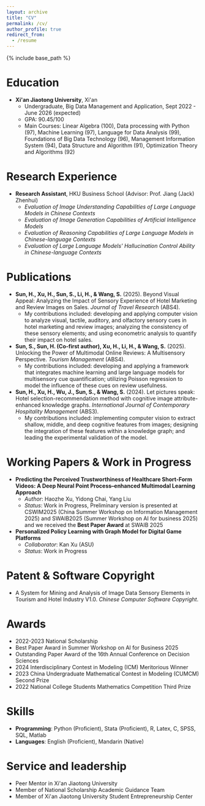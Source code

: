 ```yaml
---
layout: archive
title: "CV"
permalink: /cv/
author_profile: true
redirect_from:
  - /resume
---
```


{% include base_path %}

Education
======
*   **Xi'an Jiaotong University**, Xi'an
    *   Undergraduate, Big Data Management and Application, Sept 2022 - June 2026 (expected)
    *   GPA: 90.45/100
    *   Main Courses: Linear Algebra (100), Data processing with Python (97), Machine Learning (97), Language for Data Analysis (99), Foundations of Big Data Technology (96), Management Information System (94), Data Structure and Algorithm (91), Optimization Theory and Algorithms (92)


Research Experience
======
*   **Research Assistant**, HKU Business School (Advisor: Prof. Jiang (Jack) Zhenhui)
    *   *Evaluation of Image Understanding Capabilities of Large Language Models in Chinese Contexts*
    *   *Evaluation of Image Generation Capabilities of Artificial Intelligence Models*
    *   *Evaluation of Reasoning Capabilities of Large Language Models in Chinese-language Contexts*
    *   *Evaluation of Large Language Models' Hallucination Control Ability in Chinese-language Contexts*
       
Publications
======
*   **Sun, H., Xu, H., Sun, S., Li, H., & Wang, S.** (2025). Beyond Visual Appeal: Analyzing the Impact of Sensory Experience of Hotel Marketing and Review Images on Sales. *Journal of Travel Research* (ABS4).
    *   My contributions included: developing and applying computer vision to analyze visual, tactile, auditory, and olfactory sensory cues in hotel marketing and review images; analyzing the consistency of these sensory elements; and using econometric analysis to quantify their impact on hotel sales.
*   **Sun, S., Sun, H. (Co-first author), Xu, H., Li, H., & Wang, S.** (2025). Unlocking the Power of Multimodal Online Reviews: A Multisensory Perspective. *Tourism Management* (ABS4).
    *   My contributions included: developing and applying a framework that integrates machine learning and large language models for multisensory cue quantification; utilizing Poisson regression to model the influence of these cues on review usefulness.
*   **Sun, H., Xu, H., Wu, J., Sun, S., & Wang, S.** (2024). Let pictures speak: Hotel selection-recommendation method with cognitive image attribute-enhanced knowledge graphs. *International Journal of Contemporary Hospitality Management* (ABS3).
    *   My contributions included: implementing computer vision to extract shallow, middle, and deep cognitive features from images; designing the integration of these features within a knowledge graph; and leading the experimental validation of the model.

Working Papers & Work in Progress
======
*   **Predicting the Perceived Trustworthiness of Healthcare Short-Form Videos: A Deep Neural Point Process–enhanced Multimodal Learning Approach**
    *   *Author*: Haozhe Xu, Yidong Chai, Yang Liu
    *   *Status*: Work in Progress, Preliminary version is presented at CSWIM2025 (China Summer Workshop on Information Management 2025) and SWAIB2025 (Summer Workshop on AI for business 2025) and we received the **Best Paper Award** at SWAIB 2025
*   **Personalized Policy Learning with Graph Model for Digital Game Platforms**
    *   *Collaborator*: Kan Xu (ASU)
    *   *Status*: Work in Progress

Patent & Software Copyright
======
*   A System for Mining and Analysis of Image Data Sensory Elements in Tourism and Hotel Industry V1.0. *Chinese Computer Software Copyright*.

Awards
======
*   2022-2023 National Scholarship
*   Best Paper Award in Summer Workshop on AI for Business 2025
*   Outstanding Paper Award of the 16th Annual Conference on Decision Sciences
*   2024 Interdisciplinary Contest in Modeling (ICM) Meritorious Winner
*   2023 China Undergraduate Mathematical Contest in Modeling (CUMCM) Second Prize
*   2022 National College Students Mathematics Competition Third Prize

Skills
======
*   **Programming**: Python (Proficient), Stata (Proficient), R, Latex, C, SPSS, SQL, Matlab
*   **Languages**: English (Proficient), Mandarin (Native)

Service and leadership
======
*   Peer Mentor in Xi'an Jiaotong University
*   Member of National Scholarship Academic Guidance Team
*   Member of Xi'an Jiaotong University Student Entrepreneurship Center
